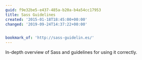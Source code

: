 ```yaml
---
guid: f9e32be5-e437-485a-b20a-b4a54cc17953
title: Sass Guidelines
created: '2015-01-18T18:45:00+00:00'
changed: '2019-09-24T14:37:22+00:00'


bookmark_of: 'http://sass-guidelin.es/'
---
```



In-depth overview of Sass and guidelines for using it correctly.
